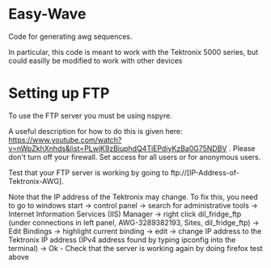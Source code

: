 # Easy-Wave

Code for generating awg sequences.

In particular, this code is meant to work with the Tektronix 5000 series, but could easilly be modified to work with other devices

# Setting up FTP
To use the FTP server you must be using nspyre.

A useful description for how to do this is given here: https://www.youtube.com/watch?v=nWpZkhXnhds&list=PLwjK9zBiuphdQ4TiEPdiyKzBa0G75NDBV . Please don't turn off your firewall. Set access for all users or for anonymous users. 

Test that your FTP server is working by going to ftp://[IP-Address-of-Tektronix-AWG]. 

Note that the IP address of the Tektronix may change. To fix this, you need to go to windows start -> control panel -> search for administrative tools -> Internet Information Services (IIS) Manager -> right click dil_fridge_ftp (under connections in left panel, AWG-3289382193, Sites, dil_fridge_ftp) -> Edit Bindings -> highlight current binding -> edit -> change IP address to the Tektronix IP address (IPv4 address found by typing ipconfig into the terminal) -> Ok
    - Check that the server is working again by doing firefox test above
